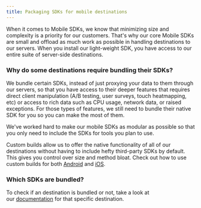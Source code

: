 ```yaml
---
title: Packaging SDKs for mobile destinations
---
```


When it comes to Mobile SDKs, we know that minimizing size and complexity is a priority for our customers. That's why our core Mobile SDKs are small and offload as much work as possible in handling destinations to our servers. When you install our light-weight SDK, you have access to our entire suite of server-side destinations.

### Why do some destinations require bundling their SDKs?

We bundle certain SDKs, instead of just proxying your data to them through our servers, so that you have access to their deeper features that requires direct client manipulation (A/B testing, user surveys, touch heatmapping, etc) or access to rich data such as CPU usage, network data, or raised exceptions. For those types of features, we still need to bundle their native SDK for you so you can make the most of them.

We've worked hard to make our mobile SDKs as modular as possible so that you only need to include the SDKs for tools you plan to use.

Custom builds allow us to offer the native functionality of all of our destinations without having to include hefty third-party SDKs by default. This gives you control over size and method bloat. Check out how to use custom builds for both [Android](https://segment.com/docs/connections/sources/catalog/libraries/mobile/android/quickstart/#step-1-install-the-sdk) and [iOS](https://segment.com/docs/tutorials/quickstart-ios/#step-1-install-the-sdk).

### Which SDKs are bundled?

To check if an destination is bundled or not, take a look at our [documentation](/docs/connections/destinations/) for that specific destination.
